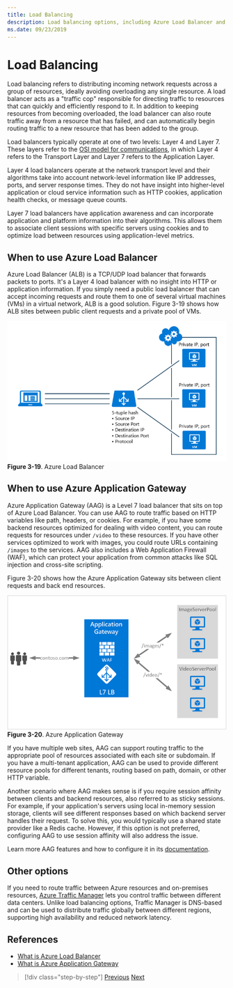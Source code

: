 ```yaml
---
title: Load Balancing
description: Load balancing options, including Azure Load Balancer and Azure Application Gateway.
ms.date: 09/23/2019
---
```

# Load Balancing

Load balancing refers to distributing incoming network requests across a group of resources, ideally avoiding overloading any single resource. A load balancer acts as a "traffic cop" responsible for directing traffic to resources that can quickly and efficiently respond to it. In addition to keeping resources from becoming overloaded, the load balancer can also route traffic away from a resource that has failed, and can automatically begin routing traffic to a new resource that has been added to the group.

Load balancers typically operate at one of two levels: Layer 4 and Layer 7. These layers refer to the [OSI model for communications](https://en.wikipedia.org/wiki/OSI_model), in which Layer 4 refers to the Transport Layer and Layer 7 refers to the Application Layer.

Layer 4 load balancers operate at the network transport level and their algorithms take into account network-level information like IP addresses, ports, and server response times. They do not have insight into higher-level application or cloud service information such as HTTP cookies, application health checks, or message queue counts. 

Layer 7 load balancers have application awareness and can incorporate application and platform information into their algorithms. This allows them to associate client sessions with specific servers using cookies and to optimize load between resources using application-level metrics.

## When to use Azure Load Balancer

Azure Load Balancer (ALB) is a TCP/UDP load balancer that forwards packets to ports. It's a Layer 4 load balancer with no insight into HTTP or application information. If you simply need a public load balancer that can accept incoming requests and route them to one of several virtual machines (VMs) in a virtual network, ALB is a good solution. Figure 3-19 shows how ALB sites between public client requests and a private pool of VMs.

![Azure Load Balancer](./media/azure-load-balancer.png)
**Figure 3-19**. Azure Load Balancer

## When to use Azure Application Gateway

Azure Application Gateway (AAG) is a Level 7 load balancer that sits on top of Azure Load Balancer. You can use AAG to route traffic based on HTTP variables like path, headers, or cookies. For example, if you have some backend resources optimized for dealing with video content, you can route requests for resources under `/video` to these resources. If you have other services optimized to work with images, you could route URLs containing `/images` to the services. AAG also includes a Web Application Firewall (WAF), which can protect your application from common attacks like SQL injection and cross-site scripting.

Figure 3-20 shows how the Azure Application Gateway sits between client requests and back end resources.

![Azure Application Gateway](./media/azure-application-gateway.png)
**Figure 3-20**. Azure Application Gateway

If you have multiple web sites, AAG can support routing traffic to the appropriate pool of resources associated with each site or subdomain. If you have a multi-tenant application, AAG can be used to provide different resource pools for different tenants, routing based on path, domain, or other HTTP variable.

Another scenario where AAG makes sense is if you require session affinity between clients and backend resources, also referred to as sticky sessions. For example, if your application's servers using local in-memory session storage, clients will see different responses based on which backend server handles their request. To solve this, you would typically use a shared state provider like a Redis cache. However, if this option is not preferred, configuring AAG to use session affinity will also address the issue.

Learn more AAG features and how to configure it in its [documentation](https://docs.microsoft.com/azure/application-gateway/overview).

## Other options

If you need to route traffic between Azure resources and on-premises resources, [Azure Traffic Manager](https://docs.microsoft.com/azure/traffic-manager/traffic-manager-overview) lets you control traffic between different data centers. Unlike load balancing options, Traffic Manager is DNS-based and can be used to distribute traffic globally between different regions, supporting high availability and reduced network latency.

## References

- [What is Azure Load Balancer](https://docs.microsoft.com/azure/load-balancer/load-balancer-overview)
- [What is Azure Application Gateway](https://docs.microsoft.com/azure/application-gateway/overview)

>[!div class="step-by-step"]
>[Previous](other-deployment-options.md)
>[Next](communication-patterns.md) <!-- Next Chapter -->
